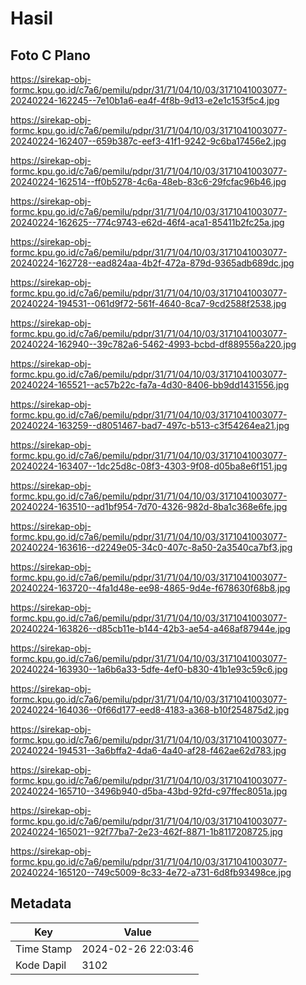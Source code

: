# Hasil

## Foto C Plano

https://sirekap-obj-formc.kpu.go.id/c7a6/pemilu/pdpr/31/71/04/10/03/3171041003077-20240224-162245--7e10b1a6-ea4f-4f8b-9d13-e2e1c153f5c4.jpg

https://sirekap-obj-formc.kpu.go.id/c7a6/pemilu/pdpr/31/71/04/10/03/3171041003077-20240224-162407--659b387c-eef3-41f1-9242-9c6ba17456e2.jpg

https://sirekap-obj-formc.kpu.go.id/c7a6/pemilu/pdpr/31/71/04/10/03/3171041003077-20240224-162514--ff0b5278-4c6a-48eb-83c6-29fcfac96b46.jpg

https://sirekap-obj-formc.kpu.go.id/c7a6/pemilu/pdpr/31/71/04/10/03/3171041003077-20240224-162625--774c9743-e62d-46f4-aca1-85411b2fc25a.jpg

https://sirekap-obj-formc.kpu.go.id/c7a6/pemilu/pdpr/31/71/04/10/03/3171041003077-20240224-162728--ead824aa-4b2f-472a-879d-9365adb689dc.jpg

https://sirekap-obj-formc.kpu.go.id/c7a6/pemilu/pdpr/31/71/04/10/03/3171041003077-20240224-194531--061d9f72-561f-4640-8ca7-9cd2588f2538.jpg

https://sirekap-obj-formc.kpu.go.id/c7a6/pemilu/pdpr/31/71/04/10/03/3171041003077-20240224-162940--39c782a6-5462-4993-bcbd-df889556a220.jpg

https://sirekap-obj-formc.kpu.go.id/c7a6/pemilu/pdpr/31/71/04/10/03/3171041003077-20240224-165521--ac57b22c-fa7a-4d30-8406-bb9dd1431556.jpg

https://sirekap-obj-formc.kpu.go.id/c7a6/pemilu/pdpr/31/71/04/10/03/3171041003077-20240224-163259--d8051467-bad7-497c-b513-c3f54264ea21.jpg

https://sirekap-obj-formc.kpu.go.id/c7a6/pemilu/pdpr/31/71/04/10/03/3171041003077-20240224-163407--1dc25d8c-08f3-4303-9f08-d05ba8e6f151.jpg

https://sirekap-obj-formc.kpu.go.id/c7a6/pemilu/pdpr/31/71/04/10/03/3171041003077-20240224-163510--ad1bf954-7d70-4326-982d-8ba1c368e6fe.jpg

https://sirekap-obj-formc.kpu.go.id/c7a6/pemilu/pdpr/31/71/04/10/03/3171041003077-20240224-163616--d2249e05-34c0-407c-8a50-2a3540ca7bf3.jpg

https://sirekap-obj-formc.kpu.go.id/c7a6/pemilu/pdpr/31/71/04/10/03/3171041003077-20240224-163720--4fa1d48e-ee98-4865-9d4e-f678630f68b8.jpg

https://sirekap-obj-formc.kpu.go.id/c7a6/pemilu/pdpr/31/71/04/10/03/3171041003077-20240224-163826--d85cb11e-b144-42b3-ae54-a468af87944e.jpg

https://sirekap-obj-formc.kpu.go.id/c7a6/pemilu/pdpr/31/71/04/10/03/3171041003077-20240224-163930--1a6b6a33-5dfe-4ef0-b830-41b1e93c59c6.jpg

https://sirekap-obj-formc.kpu.go.id/c7a6/pemilu/pdpr/31/71/04/10/03/3171041003077-20240224-164036--0f66d177-eed8-4183-a368-b10f254875d2.jpg

https://sirekap-obj-formc.kpu.go.id/c7a6/pemilu/pdpr/31/71/04/10/03/3171041003077-20240224-194531--3a6bffa2-4da6-4a40-af28-f462ae62d783.jpg

https://sirekap-obj-formc.kpu.go.id/c7a6/pemilu/pdpr/31/71/04/10/03/3171041003077-20240224-165710--3496b940-d5ba-43bd-92fd-c97ffec8051a.jpg

https://sirekap-obj-formc.kpu.go.id/c7a6/pemilu/pdpr/31/71/04/10/03/3171041003077-20240224-165021--92f77ba7-2e23-462f-8871-1b8117208725.jpg

https://sirekap-obj-formc.kpu.go.id/c7a6/pemilu/pdpr/31/71/04/10/03/3171041003077-20240224-165120--749c5009-8c33-4e72-a731-6d8fb93498ce.jpg


## Metadata

| Key        | Value               |
| ---------- | ------------------- |
| Time Stamp | 2024-02-26 22:03:46 |
| Kode Dapil | 3102                |



